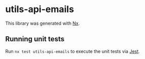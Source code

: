 # utils-api-emails

This library was generated with [Nx](https://nx.dev).

## Running unit tests

Run `nx test utils-api-emails` to execute the unit tests via [Jest](https://jestjs.io).

